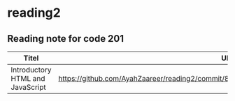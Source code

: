 # reading2
## Reading note for code 201


| Titel                           |    URL                                                                                        |
|---------------------------------|-----------------------------------------------------------------------------------------------|
|Introductory HTML and JavaScript |      https://github.com/AyahZaareer/reading2/commit/8b7db7cc54d0a9eef3034c12e610b141638c3e81  |
